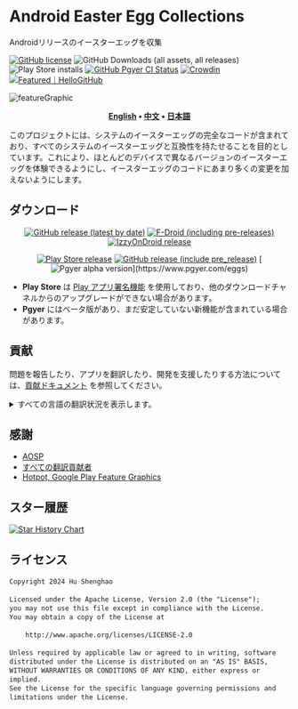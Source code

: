 # Android Easter Egg Collections

Androidリリースのイースターエッグを収集

[![GitHub license](https://img.shields.io/github/license/hushenghao/AndroidEasterEggs?logo=apache&label=License&style=flat)](https://github.com/hushenghao/AndroidEasterEggs/blob/master/LICENSE)
![GitHub Downloads (all assets, all releases)](https://img.shields.io/github/downloads/hushenghao/AndroidEasterEggs/total?logo=github&label=Downloads&style=flat)
![Play Store installs](https://img.shields.io/endpoint?url=https%3A%2F%2Fplay.cuzi.workers.dev%2Fplay%3Fi%3Dcom.dede.android_eggs%26l%3DInstalls%26m%3D%24shortinstalls&style=flat&logo=googleplay)
[![GitHub Pgyer CI Status](https://img.shields.io/github/actions/workflow/status/hushenghao/AndroidEasterEggs/pgyer.yml?logo=github&label=Pgyer%20CI&style=flat)](https://github.com/hushenghao/AndroidEasterEggs/actions/workflows/pgyer.yml)
[![Crowdin](https://img.shields.io/badge/dynamic/xml?url=https%3A%2F%2Fbadges.crowdin.net%2Feaster-eggs%2Flocalized.svg&query=%2F*%5Blocal-name()%3D'svg'%5D%2F*%5Blocal-name()%3D'g'%5D%2F*%5Blocal-name()%3D'text'%5D%5Blast()%5D&style=flat&logo=crowdin&label=Localized&labelColor=%23555&color=%234c1)](https://crowdin.com/project/easter-eggs)
[![Featured｜HelloGitHub](https://api.hellogithub.com/v1/widgets/recommend.svg?rid=6dc746d7397446ad91a05fae03bf2a1c&claim_uid=DU42yF0SLpPH9qO&theme=small)](https://hellogithub.com/repository/hushenghao/AndroidEasterEggs)

![featureGraphic](fastlane/metadata/android/en-US/images/featureGraphic.png)

<div align="center">

**[English](./README.md) • [中文](./README_zh.md) • [日本語](./README_ja.md)**

</div>

このプロジェクトには、システムのイースターエッグの完全なコードが含まれており、すべてのシステムのイースターエッグと互換性を持たせることを目的としています。これにより、ほとんどのデバイスで異なるバージョンのイースターエッグを体験できるようにし、イースターエッグのコードにあまり多くの変更を加えないようにします。

## ダウンロード

<div align="center">

[![GitHub release (latest by date)](https://img.shields.io/github/v/release/hushenghao/AndroidEasterEggs?logo=github&label=GitHub&style=for-the-badge)](https://github.com/hushenghao/AndroidEasterEggs/releases/latest)
[![F-Droid (including pre-releases)](https://img.shields.io/f-droid/v/com.dede.android_eggs?logo=fdroid&style=for-the-badge)](https://f-droid.org/packages/com.dede.android_eggs)
[![IzzyOnDroid release](https://img.shields.io/endpoint?url=https%3A%2F%2Fapt.izzysoft.de%2Ffdroid%2Fapi%2Fv1%2Fshield%2Fcom.dede.android_eggs%3Fv%3D%24message&logo=data%3Aimage%2Fpng%3Bbase64%2CiVBORw0KGgoAAAANSUhEUgAAADAAAAAwCAMAAABg3Am1AAADAFBMVEUA0%2F%2F%2F%2FwAA0v8A0v8A0%2F%2F%2F%2FwD%2F%2FwAFz%2FQA0%2F8A0%2F8A0%2F8A0%2F8A0v%2F%2F%2FwAA0%2F8A0%2F8A0%2F8A0%2F8A0%2F%2F8%2FgEA0%2F8A0%2F8B0%2F4A0%2F8A0%2F8A0%2F%2Bj5QGAwwIA0%2F%2FC9yEA0%2F8A0%2F8A0%2F8A0%2F8A0%2F8A0%2F%2Bn4SAA0%2F8A0%2F8A0%2F%2Bo6gCw3lKt7QCv5SC%2B422b3wC19AC36zAA0%2F%2Bd1yMA0%2F8A0%2F%2BW2gEA0%2F%2Bw8ACz8gCKzgG7%2BQC%2B9CFLfwkA0%2F8A0%2F%2F%2F%2FwAA0%2F8A0%2F8A0%2F8A0%2F%2Bf2xym3iuHxCGq5BoA1P%2Bm2joI0vONyiCz3mLO7oYA0%2F8M1Piq3Ei78CbB8EPe8LLj9Ly751G77zWQ1AC96UYC0fi37CL%2F%2FwAA0%2F8A0%2F%2F%2F%2FwD%2F%2FwCp3jcA0%2F%2Bj3SGj2i%2FI72Sx4zHE8FLB8zak1kYeycDI6nRl3qEA0%2F7V7psA0v6WzTa95mGi2RvB5XkPy9zH5YJ3uwGV1yxVihRLiwdxtQ1ZkAf%2F%2FwD%2F%2FwD%2F%2FwD%2F%2FwD%2F%2FwCn5gf%2F%2FwD%2F%2FwD%2F%2FwD%2F%2FwD%2F%2FwAA0%2F%2Bh4A3R6p8A0%2F%2BX1w565OD6%2FARg237n9csz2vPz%2BgNt37V%2FvifO8HW68B%2FL6ZOCwxXY8KRQsWRzhExAtG%2FE612a1Rd%2FpTBpmR9qjysduKVhmxF9mTY51aUozK%2BCsDSA52T%2F%2FwD%2F%2FwAA0%2F%2F%2F%2FwD%2F%2FwBJ1JRRxFWjzlxDyXRc0pGT1wCG0CWB3VGUzSTh8h6c0TSr5CCJ5FFxvl6s4H3m8xML0%2FDA5CvK51EX1N%2BY2gSt4Dag3ChE3fax2ki68yO57NF10FRZnUPl88eJxhuCxgCz5EOLwEGf1DFutmahzGW98x0W1PGk3R154MHE6bOn69qv3gy92oG90o%2BHn07B7rhCmiyMwECv1nO%2B0pQfwrCo57xF2daXsVhKrEdenQAduaee1Bsjr42z5D9RoCXy%2BQNovXpy2Z5MtWDO%2FTiSukaF3UtE1K6j3B4YwLc5wXlzpyIK0u5zy3uJqg4pu5RTpkZmpVKyAP8A0wBHcExHcEyBUSeEAAABAHRSTlP%2F%2F%2F9F9wjAAxD7FCEGzBjd08QyEL39abMd6%2F%2F%2F8P%2FZWAnipIv%2FcC6B%2F%2F7%2F%2F%2F%2F%2F%2F%2F%2FL%2F1Dz%2F0D%2F%2F%2F%2F%2F%2F%2F86%2FvYnquY3%2Fv%2F%2F%2F5T%2F%2Fv%2F%2F%2F17%2F%2F%2F%2F%2F%2F%2F%2F%2F%2F%2F%2F%2F%2F%2F84S3QNB%2F8L%2F%2F%2F%2F%2F%2F%2F%2F%2F%2F%2F%2F%2F7r%2F%2F%2F%2F%2FNP%2F%2F%2F%2F9l%2F%2F%2F%2F%2FwPD4yis%2Fx7Ym2lWSP%2Bem%2F%2F%2F%2F0n%2F%2F%2F%2F%2F%2F%2F%2Fv%2F%2F%2F%2F%2F%2F%2F%2F%2F%2F%2F%2F%2F%2F%2F%2F%2F%2F%2F7%2F%2F7pdGN3Urr6%2F%2Bv%2F6aT%2F%2F%2F%2F%2B%2F%2FH%2Fo2P%2F1v%2B7r7jp4PM%2F3p4g%2F%2F%2F%2Fg%2F%2F%2FK%2F%2F%2F481LxO%2F%2F%2Fv%2F%2F%2F%2F9w%2F%2F%2F%2F8v%2F%2F%2F%2F%2F9%2Fp3J%2F%2F%2Fa%2BP9v%2F5KR%2F%2Bn%2F%2F%2F%2Bp%2Fxf%2F%2F8P%2F%2FwAAe7FyaAAABCZJREFUSMdj%2BE8iYKBUgwIHnwQ3N7cEHxcH%2B%2F%2F%2FVayoAE0Dh41qR7aBnCIQ8MsJKHH9%2F99czYYMWlA0cIkJGjMgAKfq%2F%2F9RNYzIgLcBWYOTiCgDMhDn%2BB9bh6LebiWyH6L5UZQzONoAHWSHoqEpDkkDsyKqelv1%2F%2F9rG1HUN9YihZK9AKp6BkG%2B%2F6xNqA5ajhSsCkrIipmYGGRa%2F%2F9vQXVQXSySBnkWJOUMfn5Myuz%2FG3hR1NdEIUUchwiy%2BbkTsg4dbW%2Ffu6W%2Fe1c3XMMy5JiOZkFxUFZo74mgKTqaKXu0%2B2HqVwkja3BH9kFu361JwcHTfPJD4mdfe8ULAdVRyGlJAcVFfg%2BCQOozZ4XrJ85%2BJgwBsVXIGriQw5Tp4ZScezd8JiWnBupru30qwJZa%2BZAjmWlC8fUZM4qB6kPnLNSPLMWqQQ5ZQ5aOzs1HmamBaQHzFs6y%2BqAmJCTE8f9%2FQgKSBg4DJPWc6zVDQkIC09JkZSPD38kukpExFpT4z67uYI%2FQwCOOCCK%2Fizvu5CWl6AcEWMnKWml7LWbKZfH9%2F99UkknQHhGsynDz%2B65eWXv3%2FJmJrq5eXienVlRUfH%2Fz8VvCf45soKQIH1yDEQsszrp6gwq9C73T87xcXadKl5TkFev4A%2F2tygmSBqYXqAYJmK%2BZuoJydDR1vP09DA0NOy2kpdML81%2BU%2FheCpH1JU3jig7lJ5nKOT4i%2Ft6ZHkqGzs4lJmIVHfrj%2BJR4HqLQSD0yDkCNEpGNn5ix9D03%2FeJdElTZdKV2TpNOhkwt8YUlNUgimgV0dLMBvf1gz1MolPd5FRcVNSkpDQ8owJeBCDyIhrIDnOD5QcuIU%2B3%2F2QKSs9laQ%2BnoNLS0zLWdtqyP7mBAFAw88TwsJgMuJYweBGjYngtWbmeuZOW%2BbvNQToUFOAlFqOBk4Ov3%2FL7Z60%2FaN0p1tUhpa5nqWlub7C3p2I9QzyAghlUvczOz%2F1fhzPT3XSIfpSmmYAdVbmm1gV0dSz8DSilpUQsqCddIWIA3meuZaJqdMJZEzl6gRqgZIWZAxUdoizERXN8yi5MltcZTChzMaRQM3JNUWHS8rL%2F%2ByaPGvMmvr5ywoGoxtkDWwQ%2BPb89ycBeWfGSJeL%2Fla%2BRS1eOPnRtbQKgMRjZg%2Bt8x6PkP273nWQAoFOPAgaeAThKXAmXMrK39Kmr5fsuBlBqoXfJGLe3VbmHjG9Mczi9T%2F%2F3h7vygXtcDlQtJg44iQiIjIBRbGPO7gghPJy0ZIxT2HOLIUgwxQzsgYrUR350HSIMaJLidhgKY%2Bmw%2BpflBDrX8E7OGBjPCAPc76gQFSTqAIiYrb%2F8dRP4CyosJ%2FrmwU5XIxHMilt4QBJwsSkBMClxOQULBlkRRwEONmR2kJcDGjADX2%2F%2BxO8r5iqjExqmLyrWpcPFRta1BfAwCtyN3XpuJ4RgAAAABJRU5ErkJggg%3D%3D&style=for-the-badge)](https://apt.izzysoft.de/fdroid/index/apk/com.dede.android_eggs)

[![Play Store release](https://img.shields.io/endpoint?url=https%3A%2F%2Fplay.cuzi.workers.dev%2Fplay%3Fi%3Dcom.dede.android_eggs%26l%3DPlay%2520Store%26m%3D%24version&style=for-the-badge&logo=googleplay)](https://play.google.com/store/apps/details?id=com.dede.android_eggs&utm_source=Github&pcampaignid=pcampaignidMKT-Other-global-all-co-prtnr-py-PartBadge-Mar2515-1)
[![GitHub release (include pre_release)](https://img.shields.io/github/v/release/hushenghao/AndroidEasterEggs?logo=github&label=Beta&include_prereleases&style=for-the-badge)](https://github.com/hushenghao/AndroidEasterEggs/releases)
[![Pgyer alpha version](https://img.shields.io/badge/dynamic/regex?url=https%3A%2F%2Fraw.githubusercontent.com%2Fhushenghao%2FAndroidEasterEggs%2Frefs%2Fheads%2Fmain%2Fapp%2Fbuild.gradle.kts&search=versionName%5Cs*%3D%5Cs*%5C%22(%5B%5Cd.%5D%2B)%5C%22&replace=V%241-alpha&style=for-the-badge&logo=data%3Aimage%2Fpng%3Bbase64%2CiVBORw0KGgoAAAANSUhEUgAAADAAAAAwCAMAAABg3Am1AAAAqFBMVEUAAAD%2F%2F%2F%2F%2F%2F%2F%2F%2F%2F%2F%2F%2F%2F%2F%2F%2F%2F%2F%2F%2F%2F%2F%2F%2F%2F%2F%2F%2F%2F%2F%2F%2F%2F%2F%2F%2F%2F%2F%2F%2F%2F%2F%2F%2F%2F%2F%2F%2F%2F%2F%2F%2F%2F%2F%2F%2F%2F%2F%2F%2F%2F%2F%2F%2F%2F%2F%2F%2F%2F%2F%2F%2F%2F%2F%2F%2F%2F%2F%2F%2F%2F%2F%2F%2F%2F%2F%2F%2F%2F%2F%2F%2F%2F%2F%2F%2F%2F%2F%2F%2F%2F%2F%2F%2F%2F%2F%2F%2F%2F%2F%2F%2F%2F%2F%2F%2F%2F%2F%2F%2F%2F%2F%2F%2F%2F%2F%2F%2F%2F%2F%2F%2F%2F%2F%2F%2F%2F%2F%2F%2F%2F%2F%2F%2F%2F%2F%2F%2F%2F%2F%2F%2F%2F%2F%2F%2F%2F%2F%2F%2F%2F%2F%2F%2F%2F%2F%2F%2F%2F%2F%2F%2F%2F%2F%2F%2F%2F%2F%2F%2F%2F%2F%2F%2F%2F%2F%2F%2F%2F%2F%2F%2F%2F%2F%2F%2F%2F%2F%2F%2F%2F%2F%2F%2F%2F%2F%2F%2F%2F%2F%2F%2F%2F%2F%2F%2F%2F%2F8j1z1tAAAAN3RSTlMABf36CfYWxNZADidJ7eBcGxGmfjTn3F9VPDAsI%2FHKmoUfz7GVjHNuT0Sqn5FlOL%2Fkuo%2Fid2i13BxKKgAAAt5JREFUSMe1Vol2okAQbJgZ7ltAVLw18b6SbP3%2Fn21DTPZtQLO%2BtynGcRirj%2BpmHtL%2FwfM8fICt0TMAj79pkvJ8nyt50AICT3zjDoPxG91HZ8nTIMcsIioyBdjs4A6khR67NnrEiBIgcO%2FRvZ0pEJgTh6gfFik5%2FmJRkGGnt4R0AaHA6Zdz8DLp9XmzN4M%2Bj26FyFhuhxyL6QKYsWfDgtKRtNJjinwoLGgHJXSdg42JVlC8eCkb9a03vOHWMzesXAfAk%2BWQBwx95FFbQwyKbS5UNH35MAhKcuZgTKiJ9cacr5nPsfLPCLFG0yS3Oi29WAkwukyXVw1KYFk7cAze1b4%2BEiaGYohZXN04s%2Fcqmf2QuXbK9IZg9wTBl99nlysjShSgkrjUR%2FsdLkRvK2n8bcDl9vkKpsT95WqmRdGvm8CBQjJGauR9PQKolHZ4tYRisxrcQQXRoxEwnDYOTaBOT%2BREK3WtokbxL%2B6ywmjqvuBkNxs90LxZEAiOpM6ddUmUoA6LhDr7yKAGJDlmTdHfe6W56%2Bcc2WtvIFsf1%2BnZrqormM5jrF2lLakdxnoLc%2BkaeRVBr1R0R5nVdTcpkXc8rhsGgwxD%2BKXMIZjvS%2BqgwpZ71lPAcNBo3cEH9uQJVNCjEnUnsSJ6glDoNgz6p1EwoVcgCY9AvwtRa9kRrStVB%2FoK1%2BPCUrhIidPP7BCiFnNhX908L6gd2pQnyUO6Fb1O6SZYXrTRTbde01X0mOTBjvm3VguaQGFLjF%2Bccmhax71GAx0pyXY%2BXVhpQsXrFsv3HUYvCGxq5xuxcYZ1oDdACZNZ7tFMeeZPO3amlLbBizmq00Y0BjZ1mPYAno5RWdXIyLhCxCiUvyftlmDHZH%2BOJlnm0n6ynDp%2Fm26jC8zizwQG8ru3jsaJP3%2FwP9hSu23Qz2CVpP3Z%2BA4huGWPoIP6tfbvWECEDxmMoYofjfC4hj0wfujvgpvhrD0Uwr4c6CfwG4zbVbi6qU7LAAAAAElFTkSuQmCC&label=Pgyer&color=%2319B491)](https://www.pgyer.com/eggs)

</div>

* **Play Store** は [Play アプリ署名機能](https://support.google.com/googleplay/android-developer/answer/9842756) を使用しており、他のダウンロードチャネルからのアップグレードができない場合があります。
* **Pgyer** にはベータ版があり、まだ安定していない新機能が含まれている場合があります。

## 貢献

問題を報告したり、アプリを翻訳したり、開発を支援したりする方法については、[貢献ドキュメント](.github/CONTRIBUTING.md) を参照してください。

<details>
<summary>すべての言語の翻訳状況を表示します。</summary>

[![Crowdin](script/crowdin/crowdin_project_progress.svg)](https://crowdin.com/project/easter-eggs)

</details>

## 感謝

* [AOSP](https://cs.android.com/android/platform/superproject/main)
* [すべての翻訳貢献者](https://crowdin.com/project/easter-eggs/members)
* [Hotpot, Google Play Feature Graphics](https://hotpot.ai/templates/google-play-feature-graphic)

## スター履歴

<a href="https://star-history.com/#hushenghao/AndroidEasterEggs&Date">
 <picture>
   <source media="(prefers-color-scheme: dark)" srcset="https://api.star-history.com/svg?repos=hushenghao/AndroidEasterEggs&type=Date&theme=dark" />
   <source media="(prefers-color-scheme: light)" srcset="https://api.star-history.com/svg?repos=hushenghao/AndroidEasterEggs&type=Date" />
   <img alt="Star History Chart" src="https://api.star-history.com/svg?repos=hushenghao/AndroidEasterEggs&type=Date" />
 </picture>
</a>

## ライセンス

```text
Copyright 2024 Hu Shenghao

Licensed under the Apache License, Version 2.0 (the "License");
you may not use this file except in compliance with the License.
You may obtain a copy of the License at

    http://www.apache.org/licenses/LICENSE-2.0

Unless required by applicable law or agreed to in writing, software
distributed under the License is distributed on an "AS IS" BASIS,
WITHOUT WARRANTIES OR CONDITIONS OF ANY KIND, either express or implied.
See the License for the specific language governing permissions and
limitations under the License.
```
